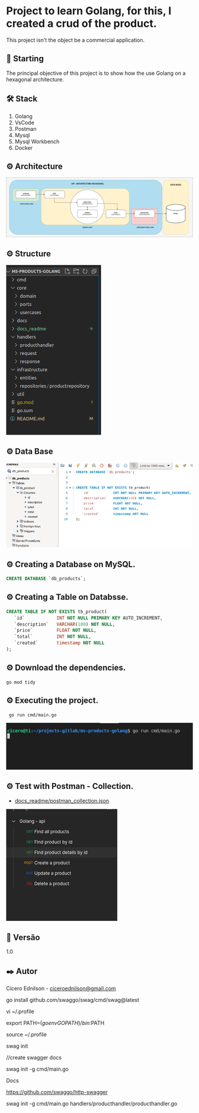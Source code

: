 # Project to learn Golang, for this, I created a crud of the product.

This project isn't the object be a commercial application. 

## 🚀 Starting

The principal objective of this project is to show how the use Golang on a hexagonal architecture. 

## 🛠 Stack

<ol>
  <li>Golang</li>
  <li>VsCode</li>
  <li>Postman</li>
  <li>Mysql</li>
  <li>Mysql Workbench</li>
  <li>Docker</li>
</ol>

## ⚙️ Architecture

![docs_readme/archicture_new.png](docs_readme/archicture_new.png)

## ⚙️ Structure

![docs_readme/structure.png](docs_readme/structure.png)

## ⚙️ Data Base

![docs_readme/database.png](docs_readme/database.png)

## ⚙️ Creating a Database on MySQL.

~~~~sql
CREATE DATABASE `db_products`;
~~~~

## ⚙️ Creating a Table on Databsse.

~~~~sql
CREATE TABLE IF NOT EXISTS tb_product(
   `id` 		   INT NOT NULL PRIMARY KEY AUTO_INCREMENT,
   `description`   VARCHAR(100) NOT NULL,
   `price`   	   FLOAT NOT NULL,
   `total`   	   INT NOT NULL,
   `created`   	   timestamp NOT NULL
);
~~~~

## ⚙️ Download the dependencies.

~~~~shell
go mod tidy
~~~~

## ⚙️ Executing the project.

~~~~shell
 go run cmd/main.go
~~~~

![docs_readme/execute.png](docs_readme/execute.png)


## ⚙️ Test with Postman - Collection.

 * [docs_readme/postman_collection.json](docs_readme/postman_collection.json)

![docs_readme/postman.png](docs_readme/postman.png)


## 📌 Versão

1.0

## ✒️ Autor

Cícero Ednilson - ciceroednilson@gmail.com




go install github.com/swaggo/swag/cmd/swag@latest

vi ~/.profile 

export PATH=$(go env GOPATH)/bin:$PATH

source ~/.profile 

swag init


//create swagger docs

swag init -g cmd/main.go 


Docs

https://github.com/swaggo/http-swagger

swag init -g cmd/main.go handlers/producthandler/producthandler.go 
